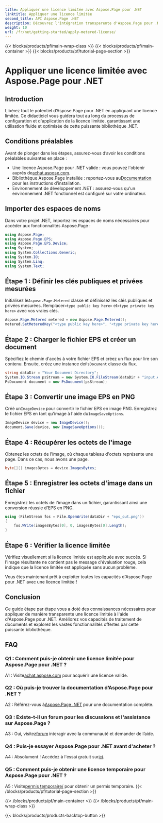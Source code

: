 ```yaml
---
title: Appliquer une licence limitée avec Aspose.Page pour .NET
linktitle: Appliquer une licence limitée
second_title: API Aspose.Page .NET
description: Découvrez l'intégration transparente d'Aspose.Page pour .NET avec ce guide étape par étape sur l'application d'une licence limitée. Optimisez le traitement des documents sans effort.
weight: 10
url: /fr/net/getting-started/apply-metered-license/
---
```


{{< blocks/products/pf/main-wrap-class >}}
{{< blocks/products/pf/main-container >}}
{{< blocks/products/pf/tutorial-page-section >}}

# Appliquer une licence limitée avec Aspose.Page pour .NET

## Introduction

Libérez tout le potentiel d’Aspose.Page pour .NET en appliquant une licence limitée. Ce didacticiel vous guidera tout au long du processus de configuration et d'application de la licence limitée, garantissant une utilisation fluide et optimisée de cette puissante bibliothèque .NET.

## Conditions préalables

Avant de plonger dans les étapes, assurez-vous d’avoir les conditions préalables suivantes en place :

-  Une licence Aspose.Page pour .NET valide : vous pouvez l'obtenir auprès de[achat.aspose.com](https://purchase.aspose.com/buy).
-  Bibliothèque Aspose.Page installée : reportez-vous au[Documentation](https://reference.aspose.com/page/net/) pour les instructions d’installation.
- Environnement de développement .NET : assurez-vous qu'un environnement .NET fonctionnel est configuré sur votre ordinateur.

## Importer des espaces de noms

Dans votre projet .NET, importez les espaces de noms nécessaires pour accéder aux fonctionnalités Aspose.Page :

```csharp
using Aspose.Page;
using Aspose.Page.EPS;
using Aspose.Page.EPS.Device;
using System;
using System.Collections.Generic;
using System.IO;
using System.Linq;
using System.Text;
```

## Étape 1 : Définir les clés publiques et privées mesurées

 Initialisez le`Aspose.Page.Metered` classe et définissez les clés publiques et privées mesurées. Remplacer`<type public key here>` et`<type private key here>` avec vos vraies clés.

```csharp
Aspose.Page.Metered metered = new Aspose.Page.Metered();
metered.SetMeteredKey("<type public key here>", "<type private key here>");
```

## Étape 2 : Charger le fichier EPS et créer un document

 Spécifiez le chemin d'accès à votre fichier EPS et créez un flux pour lire son contenu. Ensuite, créez une instance de`PsDocument` classe du flux.

```csharp
string dataDir = "Your Document Directory";
System.IO.Stream psStream = new System.IO.FileStream(dataDir + "input.eps", System.IO.FileMode.Open, System.IO.FileAccess.Read);
PsDocument document = new PsDocument(psStream);
```

## Étape 3 : Convertir une image EPS en PNG

 Créé un`ImageDevice` pour convertir le fichier EPS en image PNG. Enregistrez le fichier EPS en tant qu'image à l'aide du`ImageSaveOptions`.

```csharp
ImageDevice device = new ImageDevice();
document.Save(device, new ImageSaveOptions());
```

## Étape 4 : Récupérer les octets de l'image

Obtenez les octets de l'image, où chaque tableau d'octets représente une page. Dans ce cas, nous avons une page.

```csharp
byte[][] imagesBytes = device.ImagesBytes;
```

## Étape 5 : Enregistrer les octets d'image dans un fichier

Enregistrez les octets de l'image dans un fichier, garantissant ainsi une conversion réussie d'EPS en PNG.

```csharp
using (FileStream fos = File.OpenWrite(dataDir + "eps_out.png"))
{
    fos.Write(imagesBytes[0], 0, imagesBytes[0].Length);
}
```

## Étape 6 : Vérifier la licence limitée

Vérifiez visuellement si la licence limitée est appliquée avec succès. Si l'image résultante ne contient pas le message d'évaluation rouge, cela indique que la licence limitée est appliquée sans aucun problème.

Vous êtes maintenant prêt à exploiter toutes les capacités d'Aspose.Page pour .NET avec une licence limitée !

## Conclusion

Ce guide étape par étape vous a doté des connaissances nécessaires pour appliquer de manière transparente une licence limitée à l'aide d'Aspose.Page pour .NET. Améliorez vos capacités de traitement de documents et explorez les vastes fonctionnalités offertes par cette puissante bibliothèque.

## FAQ

### Q1 : Comment puis-je obtenir une licence limitée pour Aspose.Page pour .NET ?

 A1 : Visite[achat.aspose.com](https://purchase.aspose.com/buy) pour acquérir une licence valide.

### Q2 : Où puis-je trouver la documentation d’Aspose.Page pour .NET ?

 A2 : Référez-vous à[Aspose.Page .NET](https://reference.aspose.com/page/net/) pour une documentation complète.

### Q3 : Existe-t-il un forum pour les discussions et l'assistance sur Aspose.Page ?

 A3 : Oui, visitez[forum](https://forum.aspose.com/c/page/39) interagir avec la communauté et demander de l’aide.

### Q4 : Puis-je essayer Aspose.Page pour .NET avant d'acheter ?

 A4 : Absolument ! Accédez à l'essai gratuit sur[ici](https://releases.aspose.com/).

### Q5 : Comment puis-je obtenir une licence temporaire pour Aspose.Page pour .NET ?

 A5 : Visite[permis temporaire/](https://purchase.aspose.com/temporary-license/) pour obtenir un permis temporaire.
{{< /blocks/products/pf/tutorial-page-section >}}

{{< /blocks/products/pf/main-container >}}
{{< /blocks/products/pf/main-wrap-class >}}

{{< blocks/products/products-backtop-button >}}
